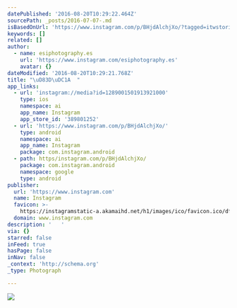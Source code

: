 ```yaml
---
datePublished: '2016-08-20T10:29:22.464Z'
sourcePath: _posts/2016-07-07-.md
isBasedOnUrl: 'https://www.instagram.com/p/BHjdAlchjXo/?tagged=itwstories'
keywords: []
related: []
author:
  - name: esiphotography.es
    url: 'https://www.instagram.com/esiphotography.es'
    avatar: {}
dateModified: '2016-08-20T10:29:21.768Z'
title: "\uD83D\uDC1A  "
app_links:
  - url: 'instagram://media?id=1289001501913921000'
    type: ios
    namespace: ai
    app_name: Instagram
    app_store_id: '389801252'
  - url: 'https://www.instagram.com/p/BHjdAlchjXo/'
    type: android
    namespace: ai
    app_name: Instagram
    package: com.instagram.android
  - path: https/instagram.com/p/BHjdAlchjXo/
    package: com.instagram.android
    namespace: google
    type: android
publisher:
  url: 'https://www.instagram.com'
  name: Instagram
  favicon: >-
    https://instagramstatic-a.akamaihd.net/h1/images/ico/favicon.ico/dfa85bb1fd63.ico
  domain: www.instagram.com
description: '   '
via: {}
starred: false
inFeed: true
hasPage: false
inNav: false
_context: 'http://schema.org'
_type: Photograph

---
```

![   ](https://imgflo.herokuapp.com/graph/vahj1ThiexotieMo/cbbc62d118557159b33103f62f7baed0/croprotate.jpg?cropheight=433&cropwidth=640&degrees=0&input=https%3A%2F%2Fscontent.cdninstagram.com%2Ft51.2885-15%2Fs640x640%2Fsh0.08%2Fe35%2F13584228_163258317421179_1926880181_n.jpg%3Fig_cache_key%3DMTI4OTAwMTUwMTkxMzkyMTAwMA%253D%253D.2&x=0&y=104)
